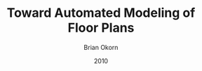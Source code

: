 ---
layout: post
title:  "Toward Automated Modeling of Floor Plans"
date:   2010
image: /images/floorplans.jpg
categories: research
author: "Brian Okorn"
venue: "3D Data Processing, Visualization and Transmission Conference (3DPVT)"
authors: "<strong>Brian Okorn</strong>, Xuehan Xiong, Burcu Akinci, Daniel Huber"
pdf: https://www.ri.cmu.edu/pub_files/2010/5/2009%203DPVT%20plan%20view%20modeling%20v13%20(resubmitted).pdf
---